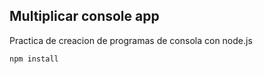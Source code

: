 ## Multiplicar console app

Practica de creacion de programas de consola
con node.js

```
npm install

```
